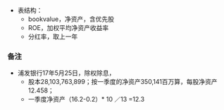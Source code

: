 * 表结构：
  * bookvalue，净资产，含优先股
  * ROE，加权平均净资产收益率
  * 分红率，取上一年

### 备注
* 浦发银行17年5月25日，除权除息，
  * 股本28,103,763,899；按一季度的净资产350,141百万算，每股净资产12.458；
  * 一季度净资产（16.2-0.2）* 10 ／13 =12.3
